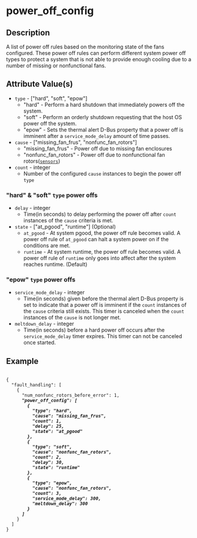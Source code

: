 # power_off_config

## Description

A list of power off rules based on the monitoring state of the fans configured.
These power off rules can perform different system power off types to protect a
system that is not able to provide enough cooling due to a number of missing or
nonfunctional fans.

## Attribute Value(s)

- `type` - ["hard", "soft", "epow"]
  - "hard" - Perform a hard shutdown that immediately powers off the system.
  - "soft" - Perform an orderly shutdown requesting that the host OS power off
    the system.
  - "epow" - Sets the thermal alert D-Bus property that a power off is imminent
    after a `service_mode_delay` amount of time passes.
- `cause` - ["missing_fan_frus", "nonfunc_fan_rotors"]
  - "missing_fan_frus" - Power off due to missing fan enclosures
  - "nonfunc_fan_rotors" - Power off due to nonfunctional fan
    rotors([`sensors`](sensors.md))
- `count` - integer
  - Number of the configured `cause` instances to begin the power off `type`

### "hard" & "soft" `type` power offs

- `delay` - integer
  - Time(in seconds) to delay performing the power off after `count` instances
    of the `cause` criteria is met.
- `state` - ["at_pgood", "runtime"] (Optional)
  - `at_pgood` - At system pgood, the power off rule becomes valid. A power off
    rule of `at_pgood` can halt a system power on if the conditions are met.
  - `runtime` - At system runtime, the power off rule becomes valid. A power off
    rule of `runtime` only goes into affect after the system reaches runtime.
    (Default)

### "epow" `type` power offs

- `service_mode_delay` - integer
  - Time(in seconds) given before the thermal alert D-Bus property is set to
    indicate that a power off is imminent if the `count` instances of the
    `cause` criteria still exists. This timer is canceled when the `count`
    instances of the `cause` is not longer met.
- `meltdown_delay` - integer
  - Time(in seconds) before a hard power off occurs after the
    `service_mode_delay` timer expires. This timer can not be canceled once
    started.

## Example

<pre><code>
{
  "fault_handling": [
    {
      "num_nonfunc_rotors_before_error": 1,
      <b><i>"power_off_config": [
        {
          "type": "hard",
          "cause": "missing_fan_frus",
          "count": 1,
          "delay": 25,
          "state": "at_pgood"
        },
        {
          "type": "soft",
          "cause": "nonfunc_fan_rotors",
          "count": 2,
          "delay": 30,
          "state": "runtime"
        },
        {
          "type": "epow",
          "cause": "nonfunc_fan_rotors",
          "count": 3,
          "service_mode_delay": 300,
          "meltdown_delay": 300
        }
      ]</i></b>
    }
  ]
}
</code></pre>
